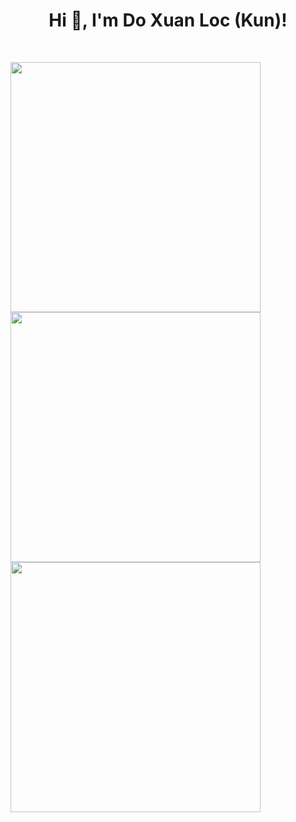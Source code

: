 <h1 align="center">Hi 👋, I'm Do Xuan Loc (Kun)!</h1>
<br>

<p align = "left">
  <img src = "https://github-readme-stats.vercel.app/api?username=lockunlatui&show_icons=true&theme=bear" width = 400 align = left>
  <img src = "https://github-readme-streak-stats.herokuapp.com?user=lockunlatui&theme=dark&hide_border=true" width = 400 align = left>
</p>


<p align = "left">
  <img src = "https://github-readme-stats.vercel.app/api/top-langs/?username=lockunlatui&layout=compact" width = 400 align = left>
</p>
